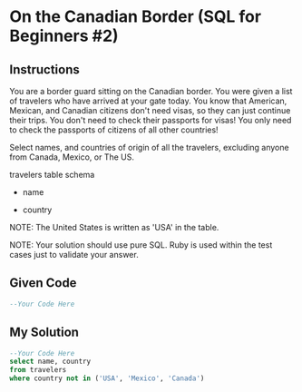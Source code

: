 # On the Canadian Border (SQL for Beginners #2)

## Instructions

You are a border guard sitting on the Canadian border. You were given a list of travelers who have arrived at your gate today. You know that American, Mexican, and Canadian citizens don't need visas, so they can just continue their trips. You don't need to check their passports for visas! You only need to check the passports of citizens of all other countries!

Select names, and countries of origin of all the travelers, excluding anyone from Canada, Mexico, or The US.

travelers table schema

- name

- country

NOTE: The United States is written as 'USA' in the table.

NOTE: Your solution should use pure SQL. Ruby is used within the test cases just to validate your answer.

## Given Code
```sql
--Your Code Here
```

## My Solution
```sql
--Your Code Here
select name, country 
from travelers
where country not in ('USA', 'Mexico', 'Canada')
```
